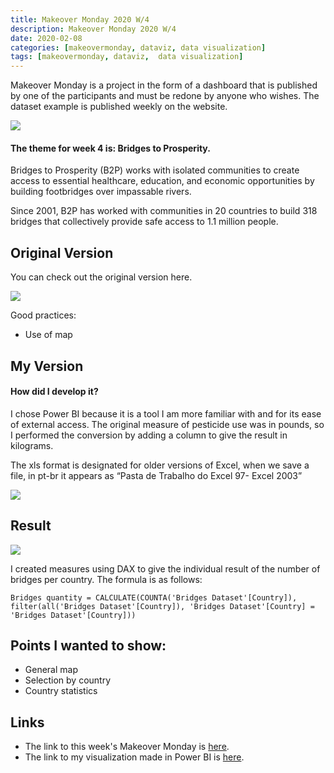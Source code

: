 ```yaml
---
title: Makeover Monday 2020 W/4
description: Makeover Monday 2020 W/4
date: 2020-02-08
categories: [makeovermonday, dataviz, data visualization]
tags: [makeovermonday, dataviz,  data visualization]
---
```

Makeover Monday is a project in the form of a dashboard that is published by one of the participants and must be redone by anyone who wishes. The dataset example is published weekly on the website.

![](https://miro.medium.com/max/734/1*O9kL5tFTFYeHyK8dV2NOhg.png)

#### The theme for week 4 is: Bridges to Prosperity.

Bridges to Prosperity (B2P) works with isolated communities to create access to essential healthcare, education, and economic opportunities by building footbridges over impassable rivers.

Since 2001, B2P has worked with communities in 20 countries to build 318 bridges that collectively provide safe access to 1.1 million people.

## Original Version

You can check out the original version here.

![](https://miro.medium.com/max/1769/1*oKnBJbvxupPNljHDirCOSA.png)

Good practices:
- Use of map

## My Version
#### How did I develop it?

I chose Power BI because it is a tool I am more familiar with and for its ease of external access. The original measure of pesticide use was in pounds, so I performed the conversion by adding a column to give the result in kilograms.

The xls format is designated for older versions of Excel, when we save a file, in pt-br it appears as “Pasta de Trabalho do Excel 97- Excel 2003”

![](https://miro.medium.com/max/442/1*IZbfZZxhK5XxX8sSqDi2tQ.png)

## Result

![](https://miro.medium.com/max/1012/1*l0MygUcOBVUhE4s6IDK9vA.png)

I created measures using DAX to give the individual result of the number of bridges per country. The formula is as follows:

```
Bridges quantity = CALCULATE(COUNTA('Bridges Dataset'[Country]), filter(all('Bridges Dataset'[Country]), 'Bridges Dataset'[Country] = 'Bridges Dataset'[Country]))
```

## Points I wanted to show:

- General map
- Selection by country
- Country statistics

## Links

- The link to this week's Makeover Monday is [here](https://data.world/makeovermonday/2020w4).
- The link to my visualization made in Power BI is [here](https://github.com/mrncstt/makeovermonday/tree/master/2020_W4).
